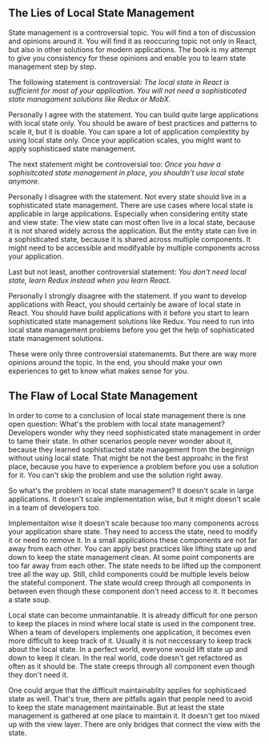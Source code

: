 ## The Lies of Local State Management

State management is a controversial topic. You will find a ton of discussion and opinions around it. You will find it as reoccuring topic not only in React, but also in other solutions for modern applications. The book is my attempt to give you consistency for these opinions and enable you to learn state management step by step.

The following statement is controversial: *The local state in React is sufficient for most of your application. You will not need a sophisticated state managament solutions like Redux or MobX.*

Personally I agree with the statement. You can build quite large applications with local state only. You should be aware of best practices and patterns to scale it, but it is doable. You can spare a lot of application complextity by using local state only. Once your application scales, you might want to apply sophisticaed state management.

The next statement might be controversial too: *Once you have a sophisitcated state management in place, you shouldn't use local state anymore.*

Personally I disagree with the statement. Not every state should live in a sophisticated state management. There are use cases where local state is applicable in large applications. Especially when considering entity state and view state: The view state can most often live in a local state, because it is not shared widely across the application. But the entity state can live in a sophisticated state, because it is shared across multiple components. It might need to be accessible and modifyable by multiple components across your application.

Last but not least, another controversial statement: *You don't need local state, learn Redux instead when you learn React.*

Personally I strongly disagree with the statement. If you want to develop applications with React, you should certainly be aware of local state in React. You should have build applications with it before you start to learn sophisticated state management solutions like Redux. You need to run into local state management problems before you get the help of sophisticated state management solutions.

These were only three controversial statemanemts. But there are way more opinions around the topic. In the end, you should make your own experiences to get to know what makes sense for you.

## The Flaw of Local State Management

In order to come to a conclusion of local state management there is one open question: What's the problem with local state management? Developers wonder why they need sophisticated state management in order to tame their state. In other scenarios people never wonder about it, because they learned sophistiacted state management from the beginnign without using local state. That might be not the best approahc in the first place, because you have to experience a problem before you use a solution for it. You can't skip the problem and use the solution right away.

So what's the problem in local state management? It doesn't scale in large applications. It doesn't scale implementation wise, but it might doesn't scale in a team of developers too.

Implementaiton wise it doesn't scale because too many components across your application share state. They need to access the state, need to modify it or need to remove it. In a small applications these components are not far away from each other. You can apply best practices like lifting state up and down to keep the state management clean. At some point components are too far away from each other. The state needs to be lifted up the component tree all the way up. Still, child components could be multiple levels below the stateful component. The state would creep through all components in between even though these component don't need access to it. It becomes a state soup.

Local state can become unmaintanable. It is already difficult for one person to keep the places in mind where local state is used in the component tree. When a team of developers implements one application, it becomes even more difficult to keep track of it. Usually it is not neccessary to keep track about the local state. In a perfect world, everyone would lift state up and down to keep it clean. In the real world, code doesn't get refactored as often as it should be. The state creeps through all component even though they don't need it.

One could argue that the difficult maintainablity applies for sophisticaed state as well. That's true, there are pitfalls again that people need to avoid to keep the state management maintainable. But at least the state management is gathered at one place to maintain it. It doesn't get too mixed up with the view layer. There are only bridges that connect the view with the state.